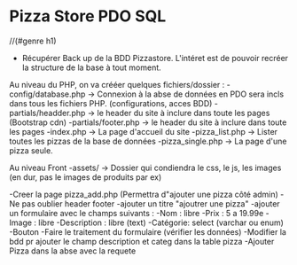 # Pizza Store PDO SQL     
//(#genre h1)


<!-- QU est ce que l on doi faire dans ce projet pour utiliser le produit pr travailler dessus?-->

- Récupérer Back up de la BDD Pizzastore.
L'intéret est de pouvoir recréer la structure de la base à tout moment. 

Au niveau du PHP, on va crééer quelques fichiers/dossier :
-config/database.php -> Connexion à la abse de données en PDO sera incls dans tous les fichiers PHP. (configurations, acces BDD)
-partials/headder.php -> le header du site à inclure dans toute les pages (Bootstrap cdn)
-partials/footer.php -> le header du site à inclure dans toute les pages
-index.php -> La page d'accueil du site
-pizza_list.php -> Lister toutes les pizzas de la base de données
-pizza_single.php -> La page d'une pizza seule. 


Au niveau Front
-assets/ -> Dossier qui condiendra le css, le js, les images (en dur, pas le images de produits par ex)



<!-- Ajout d'une Pizza -->
-Creer la page pizza_add.php (Permettra d"ajouter une pizza côté admin)
-Ne pas oublier header footer
-ajouter un titre "ajoutrer une pizza"
-ajouter un formulaire avec le champs suivants :
    -Nom : libre
    -Prix : 5 a 19.99e
    -Image : libre
    -Description : libre (text)
    -Catégorie: select (varchar ou enum)
    -Bouton
    -Faire le traitement du formulaire (vérifier les données)
    -Modifier la bdd pr ajouter le champ description et categ dans la table pizza
    -Ajouter Pizza dans la abse avec la requete